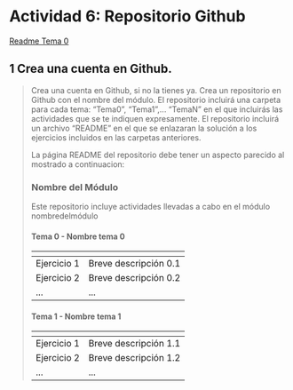 # Actividad 6: Repositorio Github

[Readme Tema 0](/Tema0/readme.md)

## 1 Crea una cuenta en Github.
>
> Crea una cuenta en Github, si no la tienes ya.
> Crea un repositorio en Github con el nombre del módulo.
> El repositorio incluirá una carpeta para cada tema: “Tema0”, “Tema1”,... “TemaN” en el que incluirás las actividades que se te indiquen expresamente.
> El repositorio incluirá un archivo “README” en el que se enlazaran la solución a los ejercicios incluidos en las carpetas anteriores.
>
> La página README del repositorio debe tener un aspecto parecido al mostrado a continuacion:
>
> ### Nombre del Módulo
>
> Este repositorio incluye actividades llevadas a cabo en el módulo nombredelmódulo
>
> #### Tema 0 - Nombre tema 0
>
> |<!-- -->|<!-- -->|
> |--|--|
> |Ejercicio 1|Breve descripción 0.1|
> |Ejercicio 2|Breve descripción 0.2|
> |...|...|
>
> #### Tema 1 - Nombre tema 1
>
> |<!-- -->|<!-- -->|
> |--|--|
> |Ejercicio 1|Breve descripción 1.1|
> |Ejercicio 2|Breve descripción 1.2|
> |...|...|